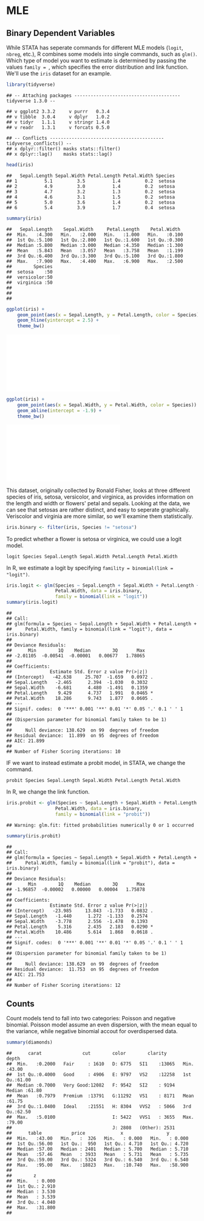# MLE

## Binary Dependent Variables
While STATA has seperate commands for different MLE models (`logit`, `nbreg`, etc.),  R combines some models into single commands, such as `glm()`. Which type of model you want to estimate is determined by passing the values `family = `, which specifies the error distribution and link function. We'll use the `iris` dataset for an example.


```r
library(tidyverse)
```

```
## -- Attaching packages --------------------------------------- tidyverse 1.3.0 --
```

```
## v ggplot2 3.3.2     v purrr   0.3.4
## v tibble  3.0.4     v dplyr   1.0.2
## v tidyr   1.1.1     v stringr 1.4.0
## v readr   1.3.1     v forcats 0.5.0
```

```
## -- Conflicts ------------------------------------------ tidyverse_conflicts() --
## x dplyr::filter() masks stats::filter()
## x dplyr::lag()    masks stats::lag()
```

```r
head(iris)
```

```
##   Sepal.Length Sepal.Width Petal.Length Petal.Width Species
## 1          5.1         3.5          1.4         0.2  setosa
## 2          4.9         3.0          1.4         0.2  setosa
## 3          4.7         3.2          1.3         0.2  setosa
## 4          4.6         3.1          1.5         0.2  setosa
## 5          5.0         3.6          1.4         0.2  setosa
## 6          5.4         3.9          1.7         0.4  setosa
```

```r
summary(iris)
```

```
##   Sepal.Length    Sepal.Width     Petal.Length    Petal.Width   
##  Min.   :4.300   Min.   :2.000   Min.   :1.000   Min.   :0.100  
##  1st Qu.:5.100   1st Qu.:2.800   1st Qu.:1.600   1st Qu.:0.300  
##  Median :5.800   Median :3.000   Median :4.350   Median :1.300  
##  Mean   :5.843   Mean   :3.057   Mean   :3.758   Mean   :1.199  
##  3rd Qu.:6.400   3rd Qu.:3.300   3rd Qu.:5.100   3rd Qu.:1.800  
##  Max.   :7.900   Max.   :4.400   Max.   :6.900   Max.   :2.500  
##        Species  
##  setosa    :50  
##  versicolor:50  
##  virginica :50  
##                 
##                 
## 
```

```r
ggplot(iris) +
    geom_point(aes(x = Sepal.Length, y = Petal.Length, color = Species)) +
    geom_hline(yintercept = 2.5) +
    theme_bw()
```

![](MLE_files/figure-latex/unnamed-chunk-1-1.pdf)<!-- --> 

```r
ggplot(iris) +
    geom_point(aes(x = Sepal.Width, y = Petal.Width, color = Species)) +
    geom_abline(intercept = -1.9) +
    theme_bw()
```

![](MLE_files/figure-latex/unnamed-chunk-1-2.pdf)<!-- --> 

This dataset, originally collected by Ronald Fisher, looks at three different species of iris, setosa, versicolor, and virginica, as provides information on the length and width or flowers' petal and sepals. Looking at the data, we can see that setosas are rather distinct, and easy to seperate graphically. Veriscolor and virginia are more similar, so we'll examine them statistically. 


```r
iris.binary <- filter(iris, Species != "setosa")
```

To predict whether a flower is setosa or virginica, we could use a logit model.
```
logit Species Sepal.Length Sepal.Width Petal.Length Petal.Width
```
In R, we estimate a logit by specifying `famility = binomial(link = "logit")`.

```r
iris.logit <- glm(Species ~ Sepal.Length + Sepal.Width + Petal.Length +
                  Petal.Width, data = iris.binary, 
                  family = binomial(link = "logit"))
summary(iris.logit)
```

```
## 
## Call:
## glm(formula = Species ~ Sepal.Length + Sepal.Width + Petal.Length + 
##     Petal.Width, family = binomial(link = "logit"), data = iris.binary)
## 
## Deviance Residuals: 
##      Min        1Q    Median        3Q       Max  
## -2.01105  -0.00541  -0.00001   0.00677   1.78065  
## 
## Coefficients:
##              Estimate Std. Error z value Pr(>|z|)  
## (Intercept)   -42.638     25.707  -1.659   0.0972 .
## Sepal.Length   -2.465      2.394  -1.030   0.3032  
## Sepal.Width    -6.681      4.480  -1.491   0.1359  
## Petal.Length    9.429      4.737   1.991   0.0465 *
## Petal.Width    18.286      9.743   1.877   0.0605 .
## ---
## Signif. codes:  0 '***' 0.001 '**' 0.01 '*' 0.05 '.' 0.1 ' ' 1
## 
## (Dispersion parameter for binomial family taken to be 1)
## 
##     Null deviance: 138.629  on 99  degrees of freedom
## Residual deviance:  11.899  on 95  degrees of freedom
## AIC: 21.899
## 
## Number of Fisher Scoring iterations: 10
```

IF we want to instead estimate a probit model, in STATA, we change the command.
```
probit Species Sepal.Length Sepal.Width Petal.Length Petal.Width
```
In R, we change the link function.

```r
iris.probit <- glm(Species ~ Sepal.Length + Sepal.Width + Petal.Length +
                  Petal.Width, data = iris.binary, 
                  family = binomial(link = "probit"))
```

```
## Warning: glm.fit: fitted probabilities numerically 0 or 1 occurred
```

```r
summary(iris.probit)
```

```
## 
## Call:
## glm(formula = Species ~ Sepal.Length + Sepal.Width + Petal.Length + 
##     Petal.Width, family = binomial(link = "probit"), data = iris.binary)
## 
## Deviance Residuals: 
##      Min        1Q    Median        3Q       Max  
## -1.96857  -0.00002   0.00000   0.00004   1.75878  
## 
## Coefficients:
##              Estimate Std. Error z value Pr(>|z|)  
## (Intercept)   -23.985     13.843  -1.733   0.0832 .
## Sepal.Length   -1.440      1.272  -1.133   0.2574  
## Sepal.Width    -3.778      2.556  -1.478   0.1393  
## Petal.Length    5.316      2.435   2.183   0.0290 *
## Petal.Width    10.486      5.614   1.868   0.0618 .
## ---
## Signif. codes:  0 '***' 0.001 '**' 0.01 '*' 0.05 '.' 0.1 ' ' 1
## 
## (Dispersion parameter for binomial family taken to be 1)
## 
##     Null deviance: 138.629  on 99  degrees of freedom
## Residual deviance:  11.753  on 95  degrees of freedom
## AIC: 21.753
## 
## Number of Fisher Scoring iterations: 12
```

## Counts
Count models tend to fall into two categories: Poisson and negative binomial. Poisson model assume an even dispersion, with the mean equal to the variance, while negative binomial accout for overdispersed data. 

```r
summary(diamonds)
```

```
##      carat               cut        color        clarity          depth      
##  Min.   :0.2000   Fair     : 1610   D: 6775   SI1    :13065   Min.   :43.00  
##  1st Qu.:0.4000   Good     : 4906   E: 9797   VS2    :12258   1st Qu.:61.00  
##  Median :0.7000   Very Good:12082   F: 9542   SI2    : 9194   Median :61.80  
##  Mean   :0.7979   Premium  :13791   G:11292   VS1    : 8171   Mean   :61.75  
##  3rd Qu.:1.0400   Ideal    :21551   H: 8304   VVS2   : 5066   3rd Qu.:62.50  
##  Max.   :5.0100                     I: 5422   VVS1   : 3655   Max.   :79.00  
##                                     J: 2808   (Other): 2531                  
##      table           price             x                y         
##  Min.   :43.00   Min.   :  326   Min.   : 0.000   Min.   : 0.000  
##  1st Qu.:56.00   1st Qu.:  950   1st Qu.: 4.710   1st Qu.: 4.720  
##  Median :57.00   Median : 2401   Median : 5.700   Median : 5.710  
##  Mean   :57.46   Mean   : 3933   Mean   : 5.731   Mean   : 5.735  
##  3rd Qu.:59.00   3rd Qu.: 5324   3rd Qu.: 6.540   3rd Qu.: 6.540  
##  Max.   :95.00   Max.   :18823   Max.   :10.740   Max.   :58.900  
##                                                                   
##        z         
##  Min.   : 0.000  
##  1st Qu.: 2.910  
##  Median : 3.530  
##  Mean   : 3.539  
##  3rd Qu.: 4.040  
##  Max.   :31.800  
## 
```
